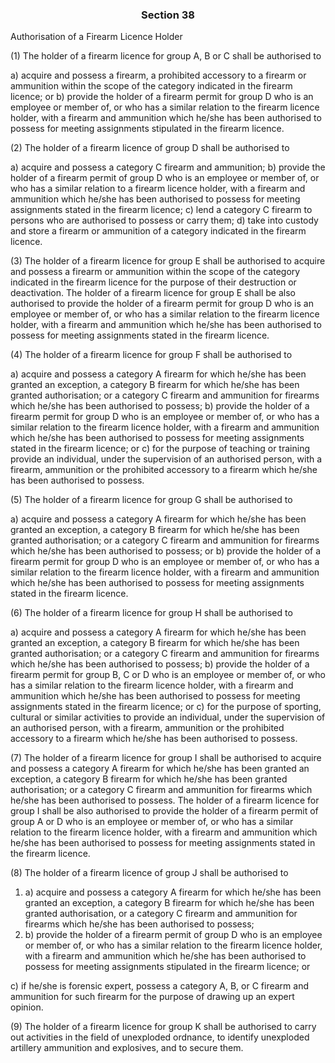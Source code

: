### <a name="section_38"></a><p align="center">Section 38</p>

Authorisation of a Firearm Licence Holder

(1) The holder of a firearm licence for group A, B or C shall be authorised to

a) acquire and possess a firearm, a prohibited accessory to a firearm or ammunition within the scope of the category indicated in the firearm licence; or
b) provide the holder of a firearm permit for group D who is an employee or member of, or who has a similar relation to the firearm licence holder, with a firearm and ammunition which he/she has been authorised to possess for meeting assignments stipulated in the firearm licence.

(2) The holder of a firearm licence of group D shall be authorised to

a) acquire and possess a category C firearm and ammunition;
b) provide the holder of a firearm permit of group D who is an employee or member of, or who has a similar relation to a firearm licence holder, with a firearm and ammunition which he/she has been authorised to possess for meeting assignments stated in the firearm licence;
c) lend a category C firearm to persons who are authorised to possess or carry them;
d) take into custody and store a firearm or ammunition of a category indicated in the firearm licence.

(3) The holder of a firearm licence for group E shall be authorised to acquire and possess a firearm or ammunition within the scope of the category indicated in the firearm licence for the purpose of their destruction or deactivation. The holder of a firearm licence for group E shall be also authorised to provide the holder of a firearm permit for group D who is an employee or member of, or who has a similar relation to the firearm licence holder, with a firearm and ammunition which he/she has been authorised to possess for meeting assignments stated in the firearm licence.

(4) The holder of a firearm licence for group F shall be authorised to

a) acquire and possess a category A firearm for which he/she has been granted an exception, a category B firearm for which he/she has been granted authorisation; or a category C firearm and ammunition for firearms which he/she has been authorised to possess;
b) provide the holder of a firearm permit for group D who is an employee or member of, or who has a similar relation to the firearm licence holder, with a firearm and ammunition which he/she has been authorised to possess for meeting assignments stated in the firearm licence; or
c) for the purpose of teaching or training provide an individual, under the supervision of an authorised person, with a firearm, ammunition or the prohibited accessory to a firearm which he/she has been authorised to possess.

(5) The holder of a firearm licence for group G shall be authorised to

a) acquire and possess a category A firearm for which he/she has been granted an exception, a category B firearm for which he/she has been granted authorisation; or a category C firearm and ammunition for firearms which he/she has been authorised to possess; or
b) provide the holder of a firearm permit for group D who is an employee or member of, or who has a similar relation to the firearm licence holder, with a firearm and ammunition which he/she has been authorised to possess for meeting assignments stated in the firearm licence.

(6) The holder of a firearm licence for group H shall be authorised to

a) acquire and possess a category A firearm for which he/she has been granted an exception, a category B firearm for which he/she has been granted authorisation; or a category C firearm and ammunition for firearms which he/she has been authorised to possess;
b) provide the holder of a firearm permit for group B, C or D who is an employee or member of, or who has a similar relation to the firearm licence holder, with a firearm and ammunition which he/she has been authorised to possess for meeting assignments stated in the firearm licence; or
c) for the purpose of sporting, cultural or similar activities to provide an individual, under the supervision of an authorised person, with a firearm, ammunition or the prohibited accessory to a firearm which he/she has been authorised to possess.

 (7) The holder of a firearm licence for group I shall be authorised to acquire and possess a category A firearm for which he/she has been granted an exception, a category B firearm for which he/she has been granted authorisation; or a category C firearm and ammunition for firearms which he/she has been authorised to possess. The holder of a firearm licence for group I shall be also authorised to provide the holder of a firearm permit of group A or D who is an employee or member of, or who has a similar relation to the firearm licence holder, with a firearm and ammunition which he/she has been authorised to possess for meeting assignments stated in the firearm licence.

(8) The holder of a firearm licence of group J shall be authorised to

1. a) acquire and possess a category A firearm for which he/she has been granted an exception, a category B firearm for which he/she has been granted authorisation, or a category C firearm and ammunition for firearms which he/she has been authorised to possess;
2. b) provide the holder of a firearm permit of group D who is an employee or member of, or who has a similar relation to the firearm licence holder, with a firearm and ammunition which he/she has been authorised to possess for meeting assignments stipulated in the firearm licence; or

c) if he/she is forensic expert, possess a category A, B, or C firearm and ammunition for such firearm for the purpose of drawing up an expert opinion.

(9) The holder of a firearm licence for group K shall be authorised to carry out activities in the field of unexploded ordnance, to identify unexploded artillery ammunition and explosives, and to secure them.

